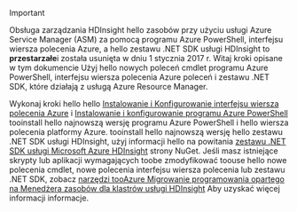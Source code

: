 > [!IMPORTANT]
> Obsługa zarządzania HDInsight hello zasobów przy użyciu usługi Azure Service Manager (ASM) za pomocą programu Azure PowerShell, interfejsu wiersza polecenia Azure, a hello zestawu .NET SDK usługi HDInsight to **przestarzałe**i została usunięta w dniu 1 stycznia 2017 r. Witaj kroki opisane w tym dokumencie Użyj hello nowych poleceń cmdlet programu Azure PowerShell, interfejsu wiersza polecenia Azure poleceń i zestawu .NET SDK, które działają z usługą Azure Resource Manager.
> 
> Wykonaj kroki hello hello [Instalowanie i Konfigurowanie interfejsu wiersza polecenia Azure](../articles/cli-install-nodejs.md) i [Instalowanie i konfigurowanie programu Azure PowerShell](/powershell/azureps-cmdlets-docs) tooinstall hello najnowszą wersję programu Azure PowerShell i hello wiersza polecenia platformy Azure. tooinstall hello najnowszą wersję hello zestawu .NET SDK usługi HDInsight, użyj informacji hello na powitania [zestawu .NET SDK usługi Microsoft Azure HDInsight](https://www.nuget.org/packages/Microsoft.WindowsAzure.Management.HDInsight/) strony NuGet. Jeśli masz istniejące skrypty lub aplikacji wymagających toobe zmodyfikować toouse hello nowe polecenia cmdlet, nowe polecenia interfejsu wiersza polecenia lub zestawu .NET SDK, zobacz [narzędzi tooAzure Migrowanie programowania opartego na Menedżera zasobów dla klastrów usługi HDInsight](../articles/hdinsight/hdinsight-hadoop-development-using-azure-resource-manager.md) Aby uzyskać więcej informacji informacje.
> 
> 

